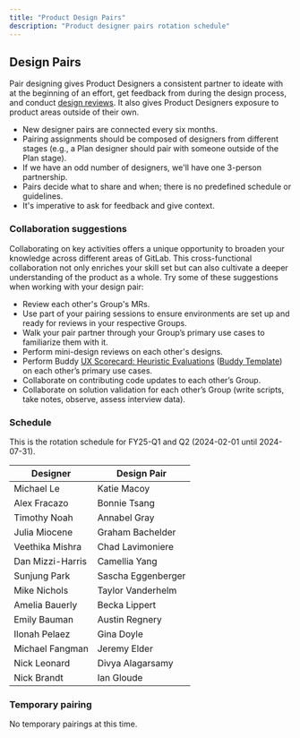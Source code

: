 ```yaml
---
title: "Product Design Pairs"
description: "Product designer pairs rotation schedule"
---
```


## Design Pairs

Pair designing gives Product Designers a consistent partner to ideate with at the beginning of an effort, get feedback from during the design process, and conduct [design reviews](/handbook/product/ux/product-designer/#design-reviews). It also gives Product Designers exposure to product areas outside of their own.

- New designer pairs are connected every six months.
- Pairing assignments should be composed of designers from different stages (e.g., a Plan designer should pair with someone outside of the Plan stage).
- If we have an odd number of designers, we'll have one 3-person partnership.
- Pairs decide what to share and when; there is no predefined schedule or guidelines.
- It's imperative to ask for feedback and give context.

### Collaboration suggestions

Collaborating on key activities offers a unique opportunity to broaden your knowledge across different areas of GitLab. This cross-functional collaboration not only enriches your skill set but can also cultivate a deeper understanding of the product as a whole. Try some of these suggestions when working with your design pair:

- Review each other's Group's MRs. 
- Use part of your pairing sessions to ensure environments are set up and ready for reviews in your respective Groups.
- Walk your pair partner through your Group’s primary use cases to familiarize them with it.
- Perform mini-design reviews on each other's designs.
- Perform Buddy [UX Scorecard: Heuristic Evaluations](https://handbook.gitlab.com/handbook/product/ux/ux-scorecards/#option-a-conduct-a-heuristic-evaluation) ([Buddy Template](https://gitlab.com/gitlab-org/gitlab-design/-/blob/master/.gitlab/issue_templates/Heuristic%20Buddy%20UX%20Scorecard.md)) on each other’s primary use cases.
- Collaborate on contributing code updates to each other’s Group.
- Collaborate on solution validation for each other’s Group (write scripts, take notes, observe, assess interview data).

### Schedule

This is the rotation schedule for FY25-Q1 and Q2 (2024-02-01 until 2024-07-31).

<!-- TIP: To update the table below, create the schedule in a temporary spreadsheet, and then copy/paste the rows into an online markdown generator (https://www.google.com/search?q=copy-table-in-excel-and-paste-as-a-markdown-table) -->

| Designer               | Design Pair                |
|------------------------|----------------------------|
| Michael Le             | Katie Macoy                |
| Alex Fracazo           | Bonnie Tsang               |
| Timothy Noah           | Annabel Gray               |
| Julia Miocene          | Graham Bachelder           |
| Veethika Mishra        | Chad Lavimoniere           |
| Dan Mizzi-Harris       | Camellia Yang              |
| Sunjung Park           | Sascha Eggenberger         |
| Mike Nichols           | Taylor Vanderhelm          |
| Amelia Bauerly         | Becka Lippert              |
| Emily Bauman           | Austin Regnery             |
| Ilonah Pelaez          | Gina Doyle                 |
| Michael Fangman        | Jeremy Elder               |
| Nick Leonard           | Divya Alagarsamy           |
| Nick Brandt            | Ian Gloude                 |

### Temporary pairing

No temporary pairings at this time.

